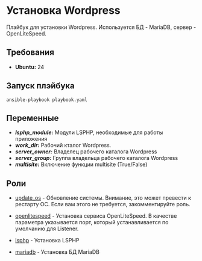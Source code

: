 Установка Wordpress
====================

Плэйбук для установки Wordpress. Используется БД - MariaDB, сервер - OpenLiteSpeed.

Требования
------------

- **Ubuntu:** 24

Запуск плэйбука
----------------

    ansible-playbook playbook.yaml

Переменные
----------

- ***lsphp_module:*** Модули LSPHP, необходимые для работы приложения
- ***work_dir:*** Рабочий кталог Wordpress.
- ***server_owner:*** Владелец рабочего каталога Wordpress
- ***server_group:*** Группа владельца рабочего каталога Wordpress
- ***multisite:*** Включение функции multisite (True/False)

Роли
----

- [update_os](./roles/update_os/) - Обновление системы. Внимание, это может превести к рестарту ОС. Если вам этого не требуется, закомментируйте роль.

- [openlitespeed](./roles/openlitespeed/) - Установка сервиса OpenLiteSpeed. В качестве параметра указывается порт, который устанавливается по умолчанию для Listener.

- [lsphp](./roles/lsphp/) - Установка LSPHP

- [mariadb](./roles/mariadb/) - Установка БД MariaDB
